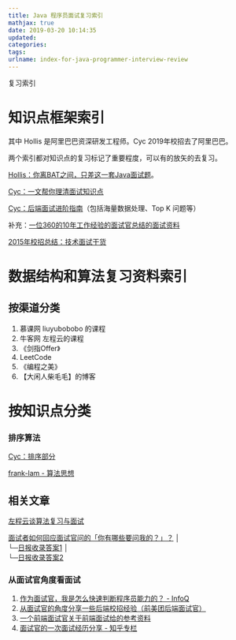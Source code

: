 ```yaml
---
title: Java 程序员面试复习索引
mathjax: true
date: 2019-03-20 10:14:35
updated:
categories:
tags:
urlname: index-for-java-programmer-interview-review
---
```


复习索引

<!-- more -->

# 知识点框架索引

其中 Hollis 是阿里巴巴资深研发工程师。Cyc 2019年校招去了阿里巴巴。

两个索引都对知识点的复习标记了重要程度，可以有的放矢的去复习。

[Hollis：你离BAT之间，只差这一套Java面试题](https://www.hollischuang.com/archives/2223)。

[Cyc：一文帮你理清面试知识点](https://github.com/CyC2018/Backend-Interview-Guide/blob/master/doc/%E4%B8%80%E6%96%87%E5%B8%AE%E4%BD%A0%E7%90%86%E6%B8%85%E9%9D%A2%E8%AF%95%E7%9F%A5%E8%AF%86%E7%82%B9.md)

[Cyc：后端面试进阶指南](https://github.com/CyC2018/Backend-Interview-Guide)（包括海量数据处理、Top K 问题等）

补充：[一位360的10年工作经验的面试官总结的面试资料](https://www.nowcoder.com/discuss/157387)

[2015年校招总结：技术面试干货](http://www.jeyzhang.com/2015-campus-recurit-technology-interview-summary.html)

# 数据结构和算法复习资料索引

## 按渠道分类

1. 慕课网 liuyubobobo 的课程
2. 牛客网 左程云的课程
3. 《剑指Offer》
4. LeetCode
5. 《编程之美》
6. 【大闲人柴毛毛】的博客

# 按知识点分类

### 排序算法

[Cyc：排序部分]([https://cyc2018.github.io/CS-Notes/#/notes/算法%20-%20排序](https://cyc2018.github.io/CS-Notes/#/notes/%E7%AE%97%E6%B3%95%20-%20%E6%8E%92%E5%BA%8F))

[frank-lam - 算法思想](https://frank-lam.github.io/fullstack-tutorial/#/%E6%95%B0%E6%8D%AE%E7%BB%93%E6%9E%84%E4%B8%8E%E7%AE%97%E6%B3%95?id=%E7%AC%AC%E4%BA%8C%E9%83%A8%E5%88%86%EF%BC%9A%E7%AE%97%E6%B3%95%E6%80%9D%E6%83%B3)

## 相关文章

[左程云谈算法复习与面试](https://www.nowcoder.com/discuss/61529)

[面试者如何回应面试官问的「你有哪些要问我的？」？](https://www.zhihu.com/question/28058827)
│  
└─[日报收录答案1](https://www.zhihu.com/question/28058827/answer/51647745)
│  
└─[日报收录答案2](https://www.zhihu.com/question/28058827/answer/40369231)

### 从面试官角度看面试

1. [作为面试官，我是怎么快速判断程序员能力的？ - InfoQ](https://www.infoq.cn/article/how-to-judge-coding-ability)
2. [从面试官的角度分享一些后端校招经验（前美团后端面试官）](http://www.bayescafe.com/career/campus-recruitment-experience.html)
3. [一个前端面试官关于前端面试给的参考资料](https://panjiachen.github.io/awesome-bookmarks/interview/)
4. [面试官的一次面试经历分享 - 知乎专栏](https://zhuanlan.zhihu.com/p/24283256)

